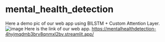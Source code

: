 # mental_health_detection
Here a demo pic of our web app using BILSTM + Custom Attention Layer.
![image](https://github.com/user-attachments/assets/8a3e4310-6cff-4b7d-ba81-7891ce0c9246)
Here is the link of our web app.
https://mentalhealthdetection-4hyjmqdmb3brv8qnmxl2bv.streamlit.app/
